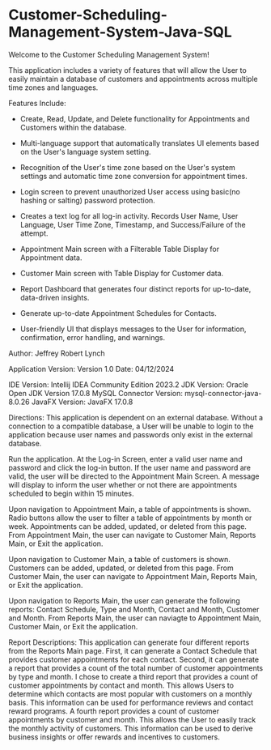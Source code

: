 # Customer-Scheduling-Management-System-Java-SQL

Welcome to the Customer Scheduling Management System!

This application includes a variety of features that will allow the User to easily maintain a database of customers and appointments across multiple time zones and languages.

Features Include:

* Create, Read, Update, and Delete functionality for Appointments and Customers within the database.

* Multi-language support that automatically translates UI elements based on the User's language system setting.

* Recognition of the User's time zone based on the User's system settings and automatic time zone conversion for appointment times.

* Login screen to prevent unauthorized User access using basic(no hashing or salting) password protection.

* Creates a text log for all log-in activity. Records User Name, User Language, User Time Zone, Timestamp, and Success/Failure of the attempt.

* Appointment Main screen with a Filterable Table Display for Appointment data.

* Customer Main screen with Table Display for Customer data.

* Report Dashboard that generates four distinct reports for up-to-date, data-driven insights.

* Generate up-to-date Appointment Schedules for Contacts.

* User-friendly UI that displays messages to the User for information, confirmation, error handling, and warnings.

Author: Jeffrey Robert Lynch 

Application Version: Version 1.0
Date: 04/12/2024

IDE Version: Intellij IDEA Community Edition 2023.2
JDK Version: Oracle Open JDK Version 17.0.8
MySQL Connector Version: mysql-connector-java-8.0.26
JavaFX Version: JavaFX 17.0.8


Directions: This application is dependent on an external database. Without a connection to a compatible database, a User will be unable to login to the application because user names and passwords only exist in the external database.

Run the application. At the Log-in Screen, enter a valid user name and password and click the log-in button. If the user name and password are valid, the user will be directed to the Appointment Main Screen. A message will display to inform the user whether or not there are appointments scheduled to begin within 15 minutes. 

Upon navigation to Appointment Main, a table of appointments is shown. Radio buttons allow the user to filter a table of appointments by month or week. Appointments can be added, updated, or deleted from this page. From Appointment Main, the user can navigate to Customer Main, Reports Main, or Exit the application. 

Upon navigation to Customer Main, a table of customers is shown. Customers can be added, updated, or deleted from this page. From Customer Main, the user can navigate to Appointment Main, Reports Main, or Exit the application.

Upon navigation to Reports Main, the user can generate the following reports: Contact Schedule, Type and Month, Contact and Month, Customer and Month. From Reports Main, the user can naviagte to Appointment Main, Customer Main, or Exit the application.  

Report Descriptions: This application can generate four different reports from the Reports Main page. First, it can generate a Contact Schedule that provides customer appointments for each contact. Second, it can generate a report that provides a count of the total number of customer appointments by type and month. I chose to create a third report that provides a count of customer appointments by contact and month. This allows Users to determine which contacts are most popular with customers on a monthly basis. This information can be used for performance reviews and contact reward programs. A fourth report provides a count of customer appointments by customer and month. This allows the User to easily track the monthly activity of customers. This information can be used to derive business insights or offer rewards and incentives to customers.

